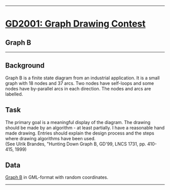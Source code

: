 <!doctype html public "-//w3c//dtd html 4.0 Transitional//EN">
<html>
 <head>
<title>GD 2001 Graph - Drawing Contest - Graph B</title>
<!-- Changed by: Andreas Pick, 08-Feb-2001 -->
</head>

  <body background="./akademie_hell.jpg">
<hr>
<h1><a href="./Rules01.htm">GD2001: Graph Drawing Contest</a></h1>
<h2>Graph B</h2>
<hr>

<h2>Background</h2>

<p>
  Graph B is a finite state diagram from an industrial application. It is a small graph
  with 18 nodes and 37 arcs. Two nodes have self-loops and some nodes have by-parallel
  arcs in each direction. The nodes and arcs are labelled.
</p>

<h2>Task</h2>

<p>
  The primary goal is a meaningful display of the diagram. The drawing should be made by
  an algorithm - at least partially. I have a reasonable hand made drawing. Entries should
  explain the design process and the steps where drawing algorithms have been used. <br>
  (See Ulrik Brandes, "Hunting Down Graph B, GD'99, LNCS 1731, pp. 410-415, 1999)
</p>

<h2>Data</h2>
<p>
<a href="GD2001engl.gml">Graph B</a> in GML-format with random coordinates.
</p>

<hr>

</body>
</html>
